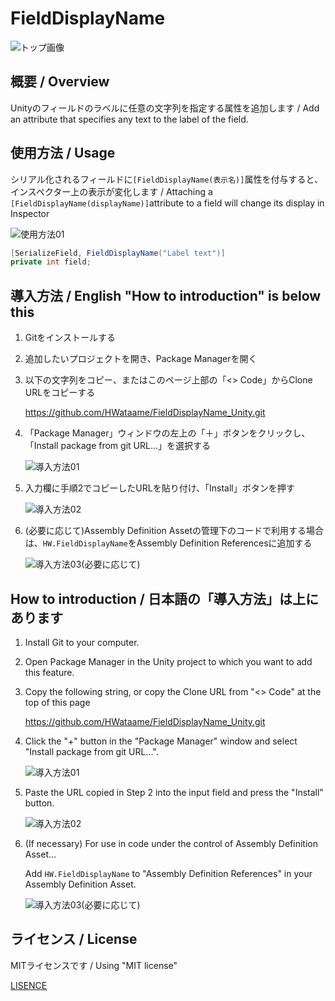 # FieldDisplayName
![トップ画像](https://github.com/user-attachments/assets/aecfd96b-3e64-431d-ae40-2d9b40d9936c)

## 概要 / Overview
Unityのフィールドのラベルに任意の文字列を指定する属性を追加します / Add an attribute that specifies any text to the label of the field.

## 使用方法 / Usage
シリアル化されるフィールドに`[FieldDisplayName(表示名)]`属性を付与すると、インスペクター上の表示が変化します / Attaching a `[FieldDisplayName(displayName)]`attribute to a field will change its display in Inspector

![使用方法01](https://github.com/user-attachments/assets/f7cc8f6f-1750-422a-b667-2db3a56ec75c)
```csharp
[SerializeField, FieldDisplayName("Label text")]
private int field;
```

## 導入方法 / English "How to introduction" is below this
1. Gitをインストールする
2. 追加したいプロジェクトを開き、Package Managerを開く
3. 以下の文字列をコピー、またはこのページ上部の「<> Code」からClone URLをコピーする

    https://github.com/HWataame/FieldDisplayName_Unity.git
4. 「Package Manager」ウィンドウの左上の「＋」ボタンをクリックし、「Install package from git URL...」を選択する

    ![導入方法01](https://github.com/user-attachments/assets/60bd8299-0918-4141-9dc8-a60ea5cd2fdd)
5. 入力欄に手順2でコピーしたURLを貼り付け、「Install」ボタンを押す

    ![導入方法02](https://github.com/user-attachments/assets/5c0de8c5-740f-4941-aa6c-922672c0fa76)
6. (必要に応じて)Assembly Definition Assetの管理下のコードで利用する場合は、`HW.FieldDisplayName`をAssembly Definition Referencesに追加する

    ![導入方法03(必要に応じて)](https://github.com/user-attachments/assets/ca897ac5-d5c5-4498-bccb-58152cf716a0)



## How to introduction / 日本語の「導入方法」は上にあります
1. Install Git to your computer.
2. Open Package Manager in the Unity project to which you want to add this feature.
3. Copy the following string, or copy the Clone URL from "<> Code" at the top of this page

    https://github.com/HWataame/FieldDisplayName_Unity.git
4. Click the "+" button in the "Package Manager" window and select "Install package from git URL...".

    ![導入方法01](https://github.com/user-attachments/assets/60bd8299-0918-4141-9dc8-a60ea5cd2fdd)
5. Paste the URL copied in Step 2 into the input field and press the "Install" button.

    ![導入方法02](https://github.com/user-attachments/assets/5c0de8c5-740f-4941-aa6c-922672c0fa76)
6. (If necessary) For use in code under the control of Assembly Definition Asset...

   Add `HW.FieldDisplayName` to "Assembly Definition References" in your Assembly Definition Asset.

    ![導入方法03(必要に応じて)](https://github.com/user-attachments/assets/ca897ac5-d5c5-4498-bccb-58152cf716a0)

## ライセンス / License
MITライセンスです / Using "MIT license"

[LISENCE](/LICENSE)
